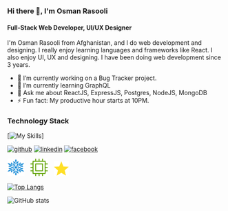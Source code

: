 ### Hi there 👋, I'm Osman Rasooli
#### Full-Stack Web Developer, UI/UX Designer
I'm Osman Rasooli from Afghanistan, and I do web development and designing. I really enjoy learning languages and frameworks like React.  I also enjoy UI, UX and designing. I have been doing web development since 3 years.

- 🔭 I’m currently working on a Bug Tracker project. 
- 🌱 I’m currently learning GraphQL 
- 💬 Ask me about ReactJS, ExpressJS, Postgres, NodeJS,  MongoDB 
- ⚡ Fun fact: My productive hour starts at 10PM. 


### Technology Stack
[![My Skills](https://skills.thijs.gg/icons?i=html,css,tailwind,js,ts,jquery,react,nodejs,mongodb,expressjs,nextjs,php,postgres,docker)]


[<img src='https://cdn.jsdelivr.net/npm/simple-icons@3.0.1/icons/github.svg' alt='github' height='40'>](https://github.com/OsmanRasooli)  [<img src='https://cdn.jsdelivr.net/npm/simple-icons@3.0.1/icons/linkedin.svg' alt='linkedin' height='40'>](https://www.linkedin.com/in/OsmanRasooli/)  [<img src='https://cdn.jsdelivr.net/npm/simple-icons@3.0.1/icons/facebook.svg' alt='facebook' height='40'>](https://www.facebook.com/OsmanRasooli)  

<a href='https://archiveprogram.github.com/'><img src='https://raw.githubusercontent.com/acervenky/animated-github-badges/master/assets/acbadge.gif' width='40' height='40'></a> <a href='https://docs.github.com/en/developers'><img src='https://raw.githubusercontent.com/acervenky/animated-github-badges/master/assets/devbadge.gif' width='40' height='40'></a> <a href='https://stars.github.com/'><img src='https://raw.githubusercontent.com/acervenky/animated-github-badges/master/assets/starbadge.gif' width='35' height='35'></a> 

[![Top Langs](https://github-readme-stats.vercel.app/api/top-langs/?username=Osman-Rasooli)](https://github.com/anuraghazra/github-readme-stats)

![GitHub stats](https://github-readme-stats.vercel.app/api?username=Osman-Rasooli&show_icons=true)  

